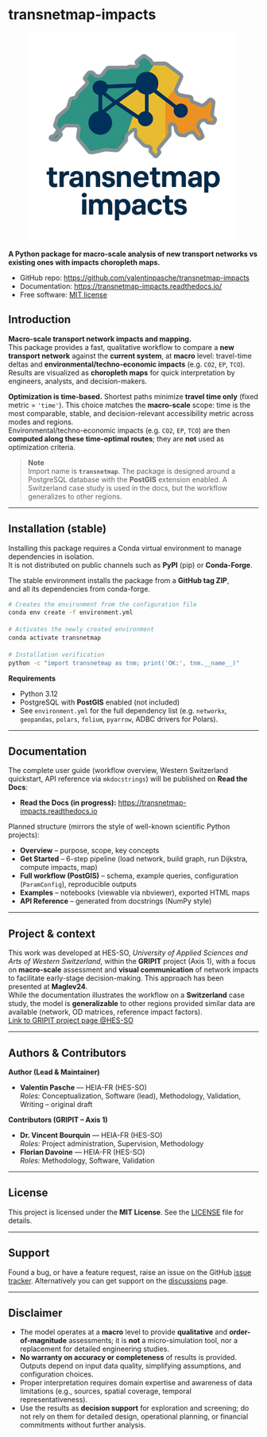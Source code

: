 # transnetmap-impacts


<p align="center">
  <picture>
    <source media="(prefers-color-scheme: dark)" srcset="docs/assets/logo-dark.png">
    <source media="(prefers-color-scheme: light)" srcset="docs/assets/logo-light.png">
    <img alt="transnetmap-impacts logo" src="docs/assets/logo-light.png" width="420">
  </picture>
</p>


<!-- docs:start -->

**A Python package for macro-scale analysis of new transport networks vs existing ones with impacts choropleth maps.**

- GitHub repo: <https://github.com/valentinpasche/transnetmap-impacts>
- Documentation: <https://transnetmap-impacts.readthedocs.io/>
- Free software: [MIT license](https://opensource.org/licenses/MIT)

## Introduction

**Macro-scale transport network impacts and mapping.**  
This package provides a fast, qualitative workflow to compare a **new transport network** against the **current system**, at **macro** level: travel-time deltas and **environmental/techno-economic impacts** (e.g. `CO2`, `EP`, `TCO`).  
Results are visualized as **choropleth maps** for quick interpretation by engineers, analysts, and decision-makers.

**Optimization is time-based.** Shortest paths minimize **travel time only** (fixed metric = `'time'`). This choice matches the **macro-scale** scope: time is the most comparable, stable, and decision-relevant accessibility metric across modes and regions.  
Environmental/techno-economic impacts (e.g. `CO2`, `EP`, `TCO`) are then **computed along these time-optimal routes**; they are **not** used as optimization criteria.

> **Note**  
> Import name is **`transnetmap`**. The package is designed around a PostgreSQL database with the **PostGIS** extension enabled. A Switzerland case study is used in the docs, but the workflow generalizes to other regions.

---

## Installation (stable)

Installing this package requires a Conda virtual environment to manage dependencies in isolation.  
It is not distributed on public channels such as **PyPI** (pip) or **Conda-Forge**.  

The stable environment installs the package from a **GitHub tag ZIP**,  
and all its dependencies from conda-forge.

```bash
# Creates the environment from the configuration file
conda env create -f environment.yml

# Activates the newly created environment
conda activate transnetmap

# Installation verification
python -c "import transnetmap as tnm; print('OK:', tnm.__name__)"
```

**Requirements**

- Python 3.12
- PostgreSQL with **PostGIS** enabled (not included)
- See `environment.yml` for the full dependency list (e.g. `networkx`, `geopandas`, `polars`, `folium`, `pyarrow`, ADBC drivers for Polars).

---

## Documentation

The complete user guide (workflow overview, Western Switzerland quickstart, API reference via `mkdocstrings`) will be published on **Read the Docs**:

- **Read the Docs (in progress):** https://transnetmap-impacts.readthedocs.io

Planned structure (mirrors the style of well-known scientific Python projects):

- **Overview** – purpose, scope, key concepts
- **Get Started** – 6-step pipeline (load network, build graph, run Dijkstra, compute impacts, map)
- **Full workflow (PostGIS)** – schema, example queries, configuration (`ParamConfig`), reproducible outputs
- **Examples** – notebooks (viewable via nbviewer), exported HTML maps
- **API Reference** – generated from docstrings (NumPy style)

---

## Project & context

This work was developed at HES-SO, *University of Applied Sciences and Arts of Western Switzerland*, within the **GRIPIT** project (Axis 1), with a focus on **macro-scale** assessment and **visual communication** of network impacts to facilitate early-stage decision-making. This approach has been presented at **Maglev24**.  
While the documentation illustrates the workflow on a **Switzerland** case study, the model is **generalizable** to other regions provided similar data are available (network, OD matrices, reference impact factors).  
[Link to GRIPIT project page @HES-SO](https://www.hes-so.ch/recherche-innovation/projets-de-recherche/detail-projet/gripit-groupe-de-recherche-interdisciplinaire-en-projet-innovant-de-transport)

---

## Authors & Contributors

**Author (Lead & Maintainer)**
- **Valentin Pasche** — HEIA-FR (HES-SO)  
  *Roles:* Conceptualization, Software (lead), Methodology, Validation, Writing – original draft  

**Contributors (GRIPIT – Axis 1)**
- **Dr. Vincent Bourquin** — HEIA-FR (HES-SO)  
  *Roles:* Project administration, Supervision, Methodology  
- **Florian Davoine** — HEIA-FR (HES-SO)  
  *Roles:* Methodology, Software, Validation  

---

## License

This project is licensed under the **MIT License**. See the [LICENSE](LICENSE) file for details.

---

## Support

Found a bug, or have a feature request, raise an issue on the
GitHub [issue tracker](https://github.com/valentinpasche/transnetmap-impacts/issues).
Alternatively you can get support on the
[discussions](https://github.com/valentinpasche/transnetmap-impacts/discussions) page.

---

## Disclaimer

- The model operates at a **macro** level to provide **qualitative** and **order-of-magnitude** assessments; it is **not** a micro-simulation tool, nor a replacement for detailed engineering studies.  
- **No warranty on accuracy or completeness** of results is provided. Outputs depend on input data quality, simplifying assumptions, and configuration choices.  
- Proper interpretation requires domain expertise and awareness of data limitations (e.g., sources, spatial coverage, temporal representativeness).  
- Use the results as **decision support** for exploration and screening; do not rely on them for detailed design, operational planning, or financial commitments without further analysis.


<!-- docs:end -->